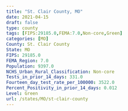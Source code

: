 ```yaml
---
title: "St. Clair County, MO"
date: 2021-04-15
draft: false
type: county
tags: [FIPS:29185.0,FEMA:7.0,Non-core,Green]
categories: [MO]
County: St. Clair County
State: MO
FIPS: 29185.0
FEMA_Region: 7.0
Population: 9397.0
NCHS_Urban_Rural_Classification: Non-core
Tests_in_prior_14_days: 331.0
Fourteen_day_test_rate_per_100000: 3522.0
Percent_Positivity_in_prior_14_days: 0.012
Level: Green
url: /states/MO/st-clair-county
---
```



